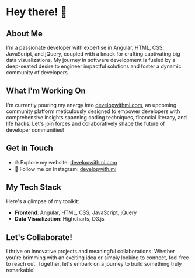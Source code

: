 

# Hey there! 👋 

## About Me
I'm a passionate developer with expertise in Angular, HTML, CSS, JavaScript, and jQuery, coupled with a knack for crafting captivating big data visualizations. My journey in software development is fueled by a deep-seated desire to engineer impactful solutions and foster a dynamic community of developers.

## What I'm Working On
I'm currently pouring my energy into [developwithmi.com](https://developwithmi.com/), an upcoming community platform meticulously designed to empower developers with comprehensive insights spanning coding techniques, financial literacy, and life hacks. Let's join forces and collaboratively shape the future of developer communities!

## Get in Touch
- 🌐 Explore my website: [developwithmi.com](https://developwithmi.com/)
- 📸 Follow me on Instagram: [developwith.mi](https://www.instagram.com/developwith.mi/)

## My Tech Stack
Here's a glimpse of my toolkit:
- **Frontend**: Angular, HTML, CSS, JavaScript, jQuery
- **Data Visualization**: Highcharts, D3.js

## Let's Collaborate!
I thrive on innovative projects and meaningful collaborations. Whether you're brimming with an exciting idea or simply looking to connect, feel free to reach out. Together, let's embark on a journey to build something truly remarkable!
